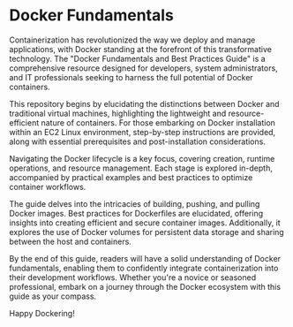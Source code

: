 # Docker Fundamentals

Containerization has revolutionized the way we deploy and manage applications, with Docker standing at the forefront of this transformative technology. The "Docker Fundamentals and Best Practices Guide" is a comprehensive resource designed for developers, system administrators, and IT professionals seeking to harness the full potential of Docker containers.

This repository begins by elucidating the distinctions between Docker and traditional virtual machines, highlighting the lightweight and resource-efficient nature of containers. For those embarking on Docker installation within an EC2 Linux environment, step-by-step instructions are provided, along with essential prerequisites and post-installation considerations.

Navigating the Docker lifecycle is a key focus, covering creation, runtime operations, and resource management. Each stage is explored in-depth, accompanied by practical examples and best practices to optimize container workflows.

The guide delves into the intricacies of building, pushing, and pulling Docker images. Best practices for Dockerfiles are elucidated, offering insights into creating efficient and secure container images. Additionally, it explores the use of Docker volumes for persistent data storage and sharing between the host and containers.

By the end of this guide, readers will have a solid understanding of Docker fundamentals, enabling them to confidently integrate containerization into their development workflows. Whether you're a novice or seasoned professional, embark on a journey through the Docker ecosystem with this guide as your compass.

Happy Dockering!

